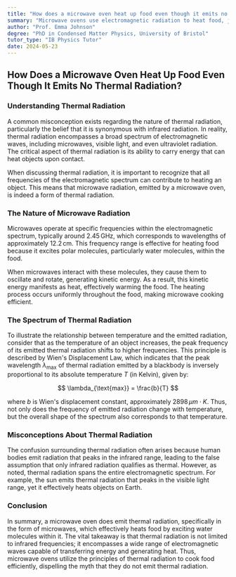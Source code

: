 ```yaml
---
title: "How does a microwave oven heat up food even though it emits no thermal radiation?"
summary: "Microwave ovens use electromagnetic radiation to heat food, just like sunlight. All frequencies of radiation, including microwaves, can carry energy and heat objects, making them 'thermal radiation'."
author: "Prof. Emma Johnson"
degree: "PhD in Condensed Matter Physics, University of Bristol"
tutor_type: "IB Physics Tutor"
date: 2024-05-23
---
```


## How Does a Microwave Oven Heat Up Food Even Though It Emits No Thermal Radiation?

### Understanding Thermal Radiation

A common misconception exists regarding the nature of thermal radiation, particularly the belief that it is synonymous with infrared radiation. In reality, thermal radiation encompasses a broad spectrum of electromagnetic waves, including microwaves, visible light, and even ultraviolet radiation. The critical aspect of thermal radiation is its ability to carry energy that can heat objects upon contact.

When discussing thermal radiation, it is important to recognize that all frequencies of the electromagnetic spectrum can contribute to heating an object. This means that microwave radiation, emitted by a microwave oven, is indeed a form of thermal radiation. 

### The Nature of Microwave Radiation

Microwaves operate at specific frequencies within the electromagnetic spectrum, typically around $2.45 \, \text{GHz}$, which corresponds to wavelengths of approximately $12.2 \, \text{cm}$. This frequency range is effective for heating food because it excites polar molecules, particularly water molecules, within the food.

When microwaves interact with these molecules, they cause them to oscillate and rotate, generating kinetic energy. As a result, this kinetic energy manifests as heat, effectively warming the food. The heating process occurs uniformly throughout the food, making microwave cooking efficient.

### The Spectrum of Thermal Radiation

To illustrate the relationship between temperature and the emitted radiation, consider that as the temperature of an object increases, the peak frequency of its emitted thermal radiation shifts to higher frequencies. This principle is described by Wien's Displacement Law, which indicates that the peak wavelength $\lambda_{\text{max}}$ of thermal radiation emitted by a blackbody is inversely proportional to its absolute temperature $T$ (in Kelvin), given by:

$$
\lambda_{\text{max}} = \frac{b}{T}
$$

where $b$ is Wien's displacement constant, approximately $2898 \, \mu m \cdot K$. Thus, not only does the frequency of emitted radiation change with temperature, but the overall shape of the spectrum also corresponds to that temperature.

### Misconceptions About Thermal Radiation

The confusion surrounding thermal radiation often arises because human bodies emit radiation that peaks in the infrared range, leading to the false assumption that only infrared radiation qualifies as thermal. However, as noted, thermal radiation spans the entire electromagnetic spectrum. For example, the sun emits thermal radiation that peaks in the visible light range, yet it effectively heats objects on Earth.

### Conclusion

In summary, a microwave oven does emit thermal radiation, specifically in the form of microwaves, which effectively heats food by exciting water molecules within it. The vital takeaway is that thermal radiation is not limited to infrared frequencies; it encompasses a wide range of electromagnetic waves capable of transferring energy and generating heat. Thus, microwave ovens utilize the principles of thermal radiation to cook food efficiently, dispelling the myth that they do not emit thermal radiation.
    